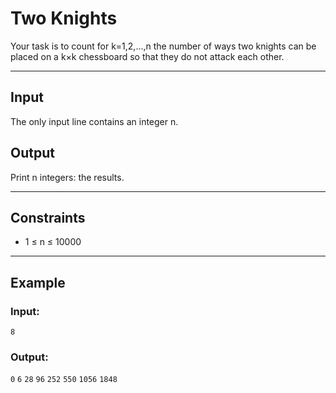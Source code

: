 # Two Knights

Your task is to count for k=1,2,…,n the number of ways two knights can be placed on a k×k chessboard so that they do not attack each other.

---

## Input
The only input line contains an integer n.

## Output
Print n integers: the results.

---

## Constraints
* 1 ≤ n ≤ 10000

---

## Example
### Input:
`8`

### Output:
`0`
`6`
`28`
`96`
`252`
`550`
`1056`
`1848`
